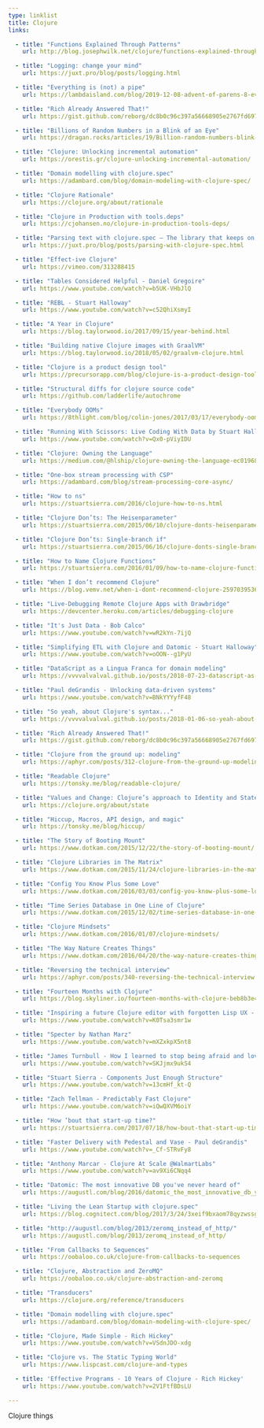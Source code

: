 ```yaml
---
type: linklist
title: Clojure
links:

  - title: "Functions Explained Through Patterns"
    url: http://blog.josephwilk.net/clojure/functions-explained-through-patterns.html

  - title: "Logging: change your mind"
    url: https://juxt.pro/blog/posts/logging.html

  - title: "Everything is (not) a pipe"
    url: https://lambdaisland.com/blog/2019-12-08-advent-of-parens-8-everything-is-a-pipe

  - title: "Rich Already Answered That!"
    url: https://gist.github.com/reborg/dc8b0c96c397a56668905e2767fd697f

  - title: "Billions of Random Numbers in a Blink of an Eye"
    url: https://dragan.rocks/articles/19/Billion-random-numbers-blink-eye-Clojure

  - title: "Clojure: Unlocking incremental automation"
    url: https://orestis.gr/clojure-unlocking-incremental-automation/

  - title: "Domain modelling with clojure.spec"
    url: https://adambard.com/blog/domain-modeling-with-clojure-spec/

  - title: "Clojure Rationale"
    url: https://clojure.org/about/rationale

  - title: "Clojure in Production with tools.deps"
    url: https://cjohansen.no/clojure-in-production-tools-deps/

  - title: "Parsing text with clojure.spec – The library that keeps on givin'"
    url: https://juxt.pro/blog/posts/parsing-with-clojure-spec.html

  - title: "Effect-ive Clojure"
    url: https://vimeo.com/313288415

  - title: "Tables Considered Helpful - Daniel Gregoire"
    url: https://www.youtube.com/watch?v=b5UK-VHbJlQ

  - title: "REBL - Stuart Halloway"
    url: https://www.youtube.com/watch?v=c52QhiXsmyI

  - title: "A Year in Clojure"
    url: https://blog.taylorwood.io/2017/09/15/year-behind.html

  - title: "Building native Clojure images with GraalVM"
    url: https://blog.taylorwood.io/2018/05/02/graalvm-clojure.html

  - title: "Clojure is a product design tool"
    url: https://precursorapp.com/blog/clojure-is-a-product-design-tool

  - title: "Structural diffs for clojure source code"
    url: https://github.com/ladderlife/autochrome

  - title: "Everybody OOMs"
    url: https://8thlight.com/blog/colin-jones/2017/03/17/everybody-ooms.html

  - title: "Running With Scissors: Live Coding With Data by Stuart Halloway"
    url: https://www.youtube.com/watch?v=Qx0-pViyIDU

  - title: "Clojure: Owning the Language"
    url: https://medium.com/@hlship/clojure-owning-the-language-ec0196871c40

  - title: "One-box stream processing with CSP"
    url: https://adambard.com/blog/stream-processing-core-async/

  - title: "How to ns"
    url: https://stuartsierra.com/2016/clojure-how-to-ns.html

  - title: "Clojure Don’ts: The Heisenparameter"
    url: https://stuartsierra.com/2015/06/10/clojure-donts-heisenparameter

  - title: "Clojure Don’ts: Single-branch if"
    url: https://stuartsierra.com/2015/06/16/clojure-donts-single-branch-if

  - title: "How to Name Clojure Functions"
    url: https://stuartsierra.com/2016/01/09/how-to-name-clojure-functions

  - title: "When I don’t recommend Clojure"
    url: https://blog.vemv.net/when-i-dont-recommend-clojure-2597039536ce

  - title: "Live-Debugging Remote Clojure Apps with Drawbridge"
    url: https://devcenter.heroku.com/articles/debugging-clojure

  - title: "It's Just Data - Bob Calco"
    url: https://www.youtube.com/watch?v=wR2kYn-7ijQ

  - title: "Simplifying ETL with Clojure and Datomic - Stuart Halloway"
    url: https://www.youtube.com/watch?v=oOON--g1PyU

  - title: "DataScript as a Lingua Franca for domain modeling"
    url: https://vvvvalvalval.github.io/posts/2018-07-23-datascript-as-a-lingua-franca-for-domain-modeling.html

  - title: "Paul deGrandis - Unlocking data-driven systems"
    url: https://www.youtube.com/watch?v=BNkYYYyfF48

  - title: "So yeah, about Clojure's syntax..."
    url: https://vvvvalvalval.github.io/posts/2018-01-06-so-yeah-about-clojures-syntax.html

  - title: "Rich Already Answered That!"
    url: https://gist.github.com/reborg/dc8b0c96c397a56668905e2767fd697f

  - title: "Clojure from the ground up: modeling"
    url: https://aphyr.com/posts/312-clojure-from-the-ground-up-modeling

  - title: "Readable Clojure"
    url: https://tonsky.me/blog/readable-clojure/

  - title: "Values and Change: Clojure’s approach to Identity and State"
    url: https://clojure.org/about/state

  - title: "Hiccup, Macros, API design, and magic"
    url: https://tonsky.me/blog/hiccup/

  - title: "The Story of Booting Mount"
    url: https://www.dotkam.com/2015/12/22/the-story-of-booting-mount/

  - title: "Clojure Libraries in The Matrix"
    url: https://www.dotkam.com/2015/11/24/clojure-libraries-in-the-matrix/

  - title: "Config You Know Plus Some Love"
    url: https://www.dotkam.com/2016/03/03/config-you-know-plus-some-love/

  - title: "Time Series Database in One Line of Clojure"
    url: https://www.dotkam.com/2015/12/02/time-series-database-in-one-line-of-clojure/

  - title: "Clojure Mindsets"
    url: https://www.dotkam.com/2016/01/07/clojure-mindsets/

  - title: "The Way Nature Creates Things"
    url: https://www.dotkam.com/2016/04/20/the-way-nature-creates-things/

  - title: "Reversing the technical interview"
    url: https://aphyr.com/posts/340-reversing-the-technical-interview

  - title: "Fourteen Months with Clojure"
    url: https://blog.skyliner.io/fourteen-months-with-clojure-beb8b3e4bf00

  - title: "Inspiring a future Clojure editor with forgotten Lisp UX - Shaun Lebron"
    url: https://www.youtube.com/watch?v=K0Tsa3smr1w

  - title: "Specter by Nathan Marz"
    url: https://www.youtube.com/watch?v=mXZxkpX5nt8

  - title: "James Turnbull - How I learned to stop being afraid and love the JVM"
    url: https://www.youtube.com/watch?v=SKJjmx9ukS4

  - title: "Stuart Sierra - Components Just Enough Structure"
    url: https://www.youtube.com/watch?v=13cmHf_kt-Q

  - title: "Zach Tellman - Predictably Fast Clojure"
    url: https://www.youtube.com/watch?v=iQwQXVM6oiY

  - title: "How ’bout that start-up time?"
    url: https://stuartsierra.com/2017/07/18/how-bout-that-start-up-time

  - title: "Faster Delivery with Pedestal and Vase - Paul deGrandis"
    url: https://www.youtube.com/watch?v=_Cf-STRvFy8

  - title: "Anthony Marcar - Clojure At Scale @WalmartLabs"
    url: https://www.youtube.com/watch?v=av9Xi6CNqq4

  - title: "Datomic: The most innovative DB you've never heard of"
    url: https://augustl.com/blog/2016/datomic_the_most_innovative_db_youve_never_heard_of/

  - title: "Living the Lean Startup with clojure.spec"
    url: https://blog.cognitect.com/blog/2017/3/24/3xeif9bxaom78qyzwssgwz1leuorh4

  - title: "http://augustl.com/blog/2013/zeromq_instead_of_http/"
    url: https://augustl.com/blog/2013/zeromq_instead_of_http/

  - title: "From Callbacks to Sequences"
    url: https://oobaloo.co.uk/clojure-from-callbacks-to-sequences

  - title: "Clojure, Abstraction and ZeroMQ"
    url: https://oobaloo.co.uk/clojure-abstraction-and-zeromq

  - title: "Transducers"
    url: https://clojure.org/reference/transducers

  - title: "Domain modelling with clojure.spec"
    url: https://adambard.com/blog/domain-modeling-with-clojure-spec/

  - title: "Clojure, Made Simple - Rich Hickey"
    url: https://www.youtube.com/watch?v=VSdnJDO-xdg

  - title: "Clojure vs. The Static Typing World"
    url: https://www.lispcast.com/clojure-and-types

  - title: 'Effective Programs - 10 Years of Clojure - Rich Hickey'
    url: https://www.youtube.com/watch?v=2V1FtfBDsLU

---
```


Clojure things

